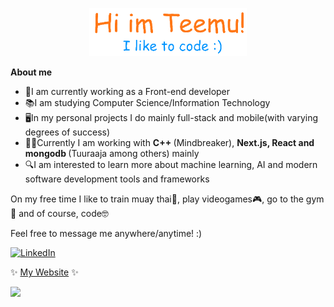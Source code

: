 <p align="center"><a href="https://temevh.github.io"><img width="50%" alt="Hello!" src="./gh_header.png" /></a></p>

**About me**

- 🔭I am currently working as a Front-end developer
- 📚I am studying Computer Science/Information Technology  
- 🖥In my personal projects I do mainly full-stack and mobile(with varying degrees of success)
- 👨‍💻Currently I am working with <strong> C++ </strong> (Mindbreaker), <strong> Next.js, React and mongodb </strong> (Tuuraaja among others) mainly
- 🔍I am interested to learn more about machine learning, AI and modern software development tools and frameworks  

On my free time I like to train muay thai🥊, play videogames🎮, go to the gym💪 and of course, code🤓  

Feel free to message me anywhere/anytime! :)

[![LinkedIn](https://img.shields.io/badge/LinkedIn-%230077B5.svg?logo=linkedin&logoColor=white)]([https://linkedin.com/in/anastasia-pirus](https://www.linkedin.com/in/temevh/)) 

✨ [My Website](https://www.teemuh.com) ✨

![](https://github-readme-streak-stats.herokuapp.com/?user=temevh&theme=darcula&hide_border=true)

